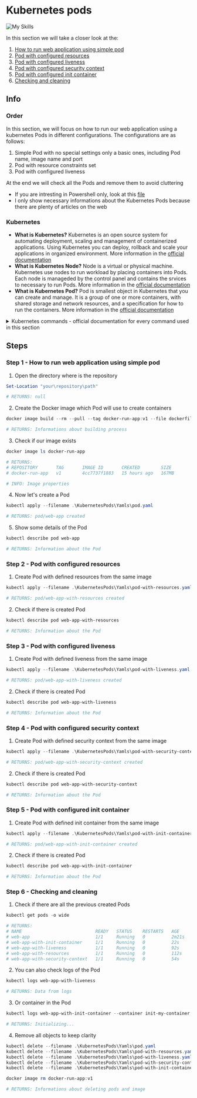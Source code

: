 # Kubernetes pods
![My Skills](https://skillicons.dev/icons?i=kubernetes,powershell)

In this section we will take a closer look at the:
1. [How to run web application using simple pod](#step-1---how-to-run-web-application-using-simple-pod)
2. [Pod with configured resources](#step-2---pod-with-configured-resources)
3. [Pod with configured liveness](#step-3---pod-with-configured-liveness)
4. [Pod with configured security context](#step-4---pod-with-configured-security-context)
5. [Pod with configured init container](#step-5---pod-with-configured-init-container)
6. [Checking and cleaning](#step-6---checking-and-cleaning)

## Info
### Order 
In this section, we will focus on how to run our web application using a kubernetes Pods in different configurations. The configurations are as follows:
1. Simple Pod with no special settings only a basic ones, including Pod name, image name and port
2. Pod with resource constraints set
3. Pod with configured liveness 

At the end we will check all the Pods and remove them to avoid cluttering

* If you are intresting in Powershell only, look at this [file](KubernetesPods.ps1)
* I only show necessary informations about the Kubernetes Pods because there are plenty of articles on the web

### Kubernetes 
* **What is Kubernetes?** Kubernetes is an open source system for automating deployment, scaling and management of containerized applications. Using Kubernetes you can deploy, rollback and scale your applications in organized environment. More information in the [official documentation](https://kubernetes.io/)  
* **What is Kubernetes Node?** Node is a virtual or physical machine. Kubernetes use nodes to run workload by placing containers into Pods. Each node is manageded by the control panel and contains the srvices to necessary to run Pods. More information in the [official documentation](https://kubernetes.io/docs/concepts/architecture/nodes/)   
* **What is Kubernetes Pod?** Pod is smallest object in Kubernetes that you can create and manage. It is a group of one or more containers, with shared storage and network resources, and a specification for how to run the containers. More information in the [official documentation](https://kubernetes.io/docs/concepts/workloads/pods/)

<details>
<summary> Kubernetes commands - official documentation for every command used in this section </summary>

* [kubectl apply](https://kubernetes.io/docs/reference/kubectl/generated/kubectl_apply/)
* [kubectl describe](https://kubernetes.io/docs/reference/kubectl/generated/kubectl_describe/)
* [kubectl logs](https://kubernetes.io/docs/reference/kubectl/generated/kubectl_logs/)
* [kubectl get](https://kubernetes.io/docs/reference/kubectl/generated/kubectl_get/)
* [kubectl delete](https://kubernetes.io/docs/reference/kubectl/generated/kubectl_delete/)

</details>

## Steps

### Step 1 - How to run web application using simple pod

1. Open the directory where is the repository

```powershell
Set-Location "your\repository\path"

# RETURNS: null
```

2. Create the Docker image which Pod will use to create containers

```powershell
docker image build --rm --pull --tag docker-run-app:v1 --file dockerfile .

# RETURNS: Informations about building process
```

3. Check if our image exists

```powershell
docker image ls docker-run-app

# RETURNS:
# REPOSITORY       TAG       IMAGE ID       CREATED        SIZE
# docker-run-app   v1        4cc7737f1883   15 hours ago   167MB

# INFO: Image properties
```

4. Now let's create a Pod

```powershell
kubectl apply --filename .\KubernetesPods\Yamls\pod.yaml

# RETURNS: pod/web-app created
```

5. Show some details of the Pod

```powershell
kubectl describe pod web-app 

# RETURNS: Information about the Pod
```

### Step 2 - Pod with configured resources

1. Create Pod with defined resources from the same image

```powershell
kubectl apply --filename .\KubernetesPods\Yamls\pod-with-resources.yaml

# RETURNS: pod/web-app-with-resources created
```

2. Check if there is created Pod

```powershell
kubectl describe pod web-app-with-resources

# RETURNS: Information about the Pod
```

### Step 3 - Pod with configured liveness

1. Create Pod with defined liveness from the same image

```powershell
kubectl apply --filename .\KubernetesPods\Yamls\pod-with-liveness.yaml

# RETURNS: pod/web-app-with-liveness created
```

2. Check if there is created Pod

```powershell
kubectl describe pod web-app-with-liveness

# RETURNS: Information about the Pod
```

### Step 4 - Pod with configured security context

1. Create Pod with defined security context from the same image

```powershell
kubectl apply --filename .\KubernetesPods\Yamls\pod-with-security-context.yaml

# RETURNS: pod/web-app-with-security-context created
```

2. Check if there is created Pod

```powershell
kubectl describe pod web-app-with-security-context

# RETURNS: Information about the Pod
```

### Step 5 - Pod with configured init container

1. Create Pod with defined init container from the same image

```powershell
kubectl apply --filename .\KubernetesPods\Yamls\pod-with-init-container.yaml

# RETURNS: pod/web-app-with-init-container created
```

2. Check if there is created Pod

```powershell
kubectl describe pod web-app-with-init-container

# RETURNS: Information about the Pod
```

### Step 6 - Checking and cleaning

1. Check if there are all the previous created Pods

```powershell
kubectl get pods -o wide 

# RETURNS: 
# NAME                            READY   STATUS    RESTARTS   AGE     IP           NODE             NOMINATED NODE   READINESS GATES
# web-app                         1/1     Running   0          2m21s   10.1.1.158   docker-desktop   <none>           <none>
# web-app-with-init-container     1/1     Running   0          22s     10.1.1.162   docker-desktop   <none>           <none>
# web-app-with-liveness           1/1     Running   0          92s     10.1.1.160   docker-desktop   <none>           <none>
# web-app-with-resources          1/1     Running   0          112s    10.1.1.159   docker-desktop   <none>           <none>
# web-app-with-security-context   1/1     Running   0          54s     10.1.1.161   docker-desktop   <none>           <none>
```

2. You can also check logs of the Pod
```powershell
kubectl logs web-app-with-liveness

# RETURNS: Data from logs
```

3. Or container in the Pod
```powershell
kubectl logs web-app-with-init-container --container init-my-container

# RETURNS: Initializing...
```

4. Remove all objects to keep clarity

```powershell
kubectl delete --filename .\KubernetesPods\Yamls\pod.yaml
kubectl delete --filename .\KubernetesPods\Yamls\pod-with-resources.yaml
kubectl delete --filename .\KubernetesPods\Yamls\pod-with-liveness.yaml
kubectl delete --filename .\KubernetesPods\Yamls\pod-with-security-context.yaml
kubectl delete --filename .\KubernetesPods\Yamls\pod-with-init-container.yaml

docker image rm docker-run-app:v1

# RETURNS: Informations about deleting pods and image
```
